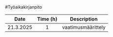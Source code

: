 #Työaikakirjanpito

| Date       | Time (h) | Description                                                     |
|------------|:--------:|-----------------------------------------------------------------|
| 21.3.2025  | 1        | vaatimusmäärittely                                              |